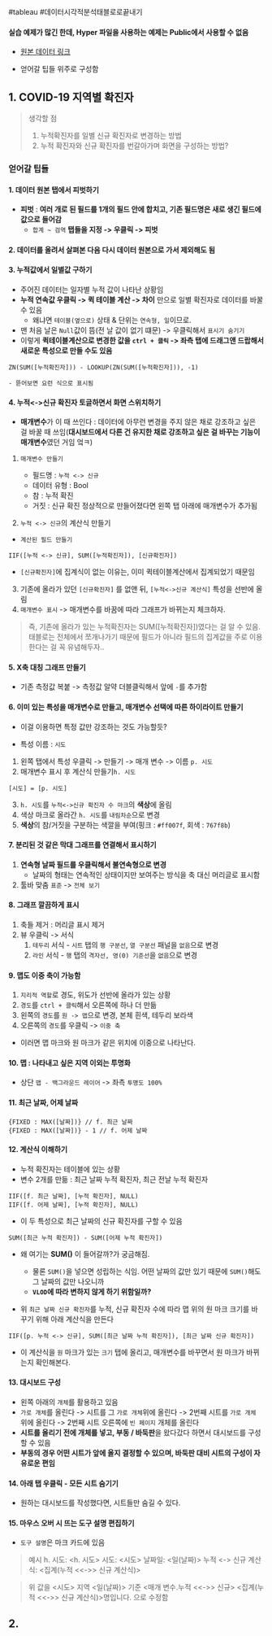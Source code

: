 #tableau #데이터시각적분석태블로로끝내기

#### 실습 예제가 많긴 한데, Hyper 파일을 사용하는 예제는 Public에서 사용할 수 없음
- [원본 데이터 링크](https://github.com/bjpublic/tableau2)


- 얻어갈 팁들 위주로 구성함

## 1. COVID-19 지역별 확진자
> 생각할 점
> 1. 누적확진자를 일별 신규 확진자로 변경하는 방법
> 2. 누적 확진자와 신규 확진자를 번갈아가며 화면을 구성하는 방법?

### 얻어갈 팁들

#### 1. 데이터 원본 탭에서 피벗하기
- **피벗** : **여러 개로 된 필드를 1개의 필드 안에 합치고,  기존 필드명은 새로 생긴 필드에 값으로 들어감**
	- `합계 ~ 검역` **탭들을 지정 -> 우클릭 -> 피벗**

#### 2. 데이터를 올려서 살펴본 다음 다시 데이터 원본으로 가서 제외해도 됨

#### 3. 누적값에서 일별값 구하기
- 주어진 데이터는 일자별 누적 값이 나타난 상황임
- **누적 연속값 우클릭 -> 퀵 테이블 계산 -> 차이** 만으로 일별 확진자로 데이터를 바꿀 수 있음
	- 왜냐면 `테이블(옆으로)` 상태 & 단위는 `연속형, 일`이므로.
- 맨 처음 날은 `Null`값이 뜸(전 날 값이 없기 떄문) -> 우클릭해서 `표시기 숨기기`
- 이렇게 **퀵테이블계산으로 변경한 값을 `ctrl + 클릭` -> 좌측 탭에 드래그앤 드랍해서 새로운 특성으로 만들 수도 있음**
```tableau
ZN(SUM([누적확진자])) - LOOKUP(ZN(SUM([누적확진자])), -1)
```
	- 뜯어보면 요런 식으로 표시됨

#### 4. 누적<->신규 확진자 토글하면서 화면 스위치하기
- **매개변수**가 이 때 쓰인다 : 데이터에 아무런 변경을 주지 않은 채로 강조하고 싶은 걸 바꿀 때 쓰임(**대시보드에서 다른 건 유지한 채로 강조하고 싶은 걸 바꾸는 기능이 매개변수**였던 거임 엌ㅋ)
1. `매개변수 만들기`
	- 필드명 : `누적 <-> 신규`
	- 데이터 유형 : Bool
	- 참 : 누적 확진
	- 거짓 : 신규 확진
정상적으로 만들어졌다면 왼쪽 탭 아래에 매개변수가 추가됨

2. `누적 <-> 신규`의 계산식 만들기
- `계산된 필드 만들기`
```TABLEAU
IIF([누적 <-> 신규], SUM([누적확진자]), [신규확진자])
```
- `[신규확진자]`에 집계식이 없는 이유는, 이미 퀵테이블계산에서 집계되었기 때문임

3. 기존에 올라가 있던 `[신규확진자]` 를 없앤 뒤, `[누적<->신규 계산식]` 특성을 선반에 올림
4. `매개변수 표시` -> 매개변수를 바꿈에 따라 그래프가 바뀌는지 체크하자.

> 즉, 기존에 올라가 있는 누적확진자는 SUM([누적확진자])였다는 걸 알 수 있음. 태블로는 전체에서 쪼개나가기 때문에 필드가 아니라 필드의 집계값을 주로 이용한다는 걸 꼭 유념해두자..

#### 5. X축 대칭 그래프 만들기
- 기존 측정값 복붙 -> 측정값 알약 더블클릭해서 앞에 `-`를 추가함

#### 6. 이미 있는 특성을 매개변수로 만들고, 매개변수 선택에 따른 하이라이트 만들기
- 이걸 이용하면 특정 값만 강조하는 것도 가능할듯?

- 특성 이름 : `시도`

1. 왼쪽 탭에서 특성 우클릭 -> 만들기 -> 매개 변수 -> 이름 `p. 시도`
2. 매개변수 표시 후 계산식 만들기`h. 시도`
```tableau
[시도] = [p. 시도] 
```
3. `h. 시도`를 `누적<->신규 확진자 수 마크`의 **색상**에 올림
4. 색상 마크로 올라간 `h. 시도`를 `내림차순`으로 변경
5. **색상**의 참/거짓을 구분하는 색깔을 부여(핑크 : `#ff007f`, 회색 : `767f8b`)

#### 7. 분리된 것 같은 막대 그래프를 연결해서 표시하기
1. **연속형 날짜 필드를 우클릭해서 불연속형으로 변경**
	- 날짜의 형태는 연속적인 상태이지만 보여주는 방식을 축 대신 머리글로 표시함
2. 툴바 맞춤 `표준` -> `전체 보기`

#### 8. 그래프 깔끔하게 표시
1. 축들 제거 : 머리글 표시 제거
2. 뷰 우클릭 -> 서식 
	1) `테두리` 서식 - `시트` 탭의 `행 구분선`, `열 구분선` 패널을 `없음`으로 변경
	2) `라인` 서식 - `행` 탭의 `격자선, 영(0) 기준선`을 `없음`으로 변경

#### 9. 맵도 이중 축이 가능함
1. `지리적 역할`로 경도, 위도가 선반에 올라가 있는 상황
2. `경도`를 `ctrl + 클릭`해서 오른쪽에 하나 더 만듦
3. 왼쪽의 `경도`를 `원 -> 맵`으로 변경, 본체 흰색, 테두리 보라색
4. 오른쪽의 `경도`를 우클릭 -> `이중 축`
- 이러면 맵 마크와 원 마크가 같은 위치에 이중으로 나타난다.

#### 10. 맵 : 나타내고 싶은 지역 이외는 투명화
- 상단 `맵 - 백그라운드 레이어` -> 좌측 `투명도 100%`

#### 11. 최근 날짜, 어제 날짜
```TABLEAU
{FIXED : MAX([날짜])} // f. 최근 날짜
{FIXED : MAX([날짜])} - 1 // f. 어제 날짜
```

#### 12.  계산식 이해하기
- 누적 확진자는 테이블에 있는 상황
- 변수 2개를 만듦 : 최근 날짜 누적 확진자, 최근 전날 누적 확진자
```TABLEAU
IIF([f. 최근 날짜], [누적 확진자], NULL)
IIF([f. 어제 날짜], [누적 확진자], NULL)
```

- 이 두 특성으로 최근 날짜의 신규 확진자를 구할 수 있음
```TABLEAU
SUM([최근 누적 확진자]) - SUM([어제 누적 확진자])
```
- 왜 여기는 **SUM()** 이 들어갈까?가 궁금해짐.
	- 물론 `SUM()`을 넣으면 성립하는 식임. 어떤 날짜의 값만 있기 때문에 `SUM()`해도 그 날짜의 값만 나오니까
	- **`VLOD`에 따라 변하지 않게 하기 위함일까?**

- 위 `최근 날짜 신규 확진자`를 누적, 신규 확진자 수에 따라 맵 위의 원 마크 크기를 바꾸기 위해 아래 계산식을 만든다
```tableau
IIF([p. 누적 <-> 신규], SUM([최근 날짜 누적 확진자]), [최근 날짜 신규 확진자])
```
- 이 계산식을 `원` 마크가 있는 `크기` 탭에 올리고, 매개변수를 바꾸면서 원 마크가 바뀌는지 확인해본다.

#### 13. 대시보드 구성
- 왼쪽 아래의 `개체`를 활용하고 있음
- `가로 개체`를 올린다 -> 시트를 그 `가로 개체`위에 올린다 -> 2번째 시트를 `가로 개체` 위에 올린다 -> 2번째 시트 오른쪽에 `빈 페이지` 개체를 올린다 
- **시트를 올리기 전에 개체를 넣고, 부동 / 바둑판**을 왔다갔다 하면서 대시보드를 구성할 수 있음
- **부동의 경우 어떤 시트가 앞에 올지 결정할 수 있으며, 바둑판 대비 시트의 구성이 자유로운 편임**

#### 14. 아래 탭 우클릭 - 모든 시트 숨기기
- 원하는 대시보드를 작성했다면, 시트들만 숨길 수 있다.

#### 15. 마우스 오버 시 뜨는 도구 설명 편집하기
- `도구 설명`은 마크 카드에 있음
> 예시
> h. 시도: <h. 시도>
> 시도: <시도>
> 날짜일: <일(날짜)>
> 누적 <-> 신규 계산식: <집계(누적 <<->> 신규 계산식)>

> 위 값을
> <시도> 지역 <일(날짜)> 기준 <매개 변수.누적 <<->> 신규> <집계(누적 <<->> 신규 계산식)>명입니다.
> 으로 수정함

## 2. 
